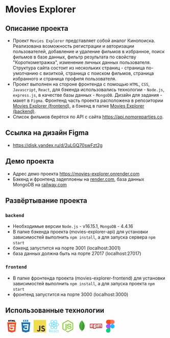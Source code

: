 # Movies Explorer

## Описание проекта

- Проект `Movies Explorer` представляет собой аналог Кинопоиска. Реализована возможность регистрации и авторизации пользователей, добавление и удаление фильмов в избранное, поиск фильмов в базе данных, фильтр результата по свойству "Короткометражка", изменение личных данных пользователя. Структура сайта состоит из нескольких страниц - страница по-умолчанию с визиткой, страница с поиском фильмов, страница избранного и страница профиля пользователя.
- Проект выполнен на стороне фронтенда с помощью `HTML`, `CSS`, `Javascript`, `React`, для бэкенда использовались технологии - `Node.js`, `express.js`, в качестве базы данных - `MongoDB`. Дизайн для задания - макет в `Figma`. Фронтенд часть проекта расположена в репозитории [Movies Explorer (frontend)](https://github.com/romanchistyakov/movies-explorer-frontend), а бэкенд в папке [Movies Explorer (backend)](https://github.com/romanchistyakov/movies-explorer-api).
- Список фильмов берётся по API с сайта https://api.nomoreparties.co.

## Ссылка на дизайн Figma

- https://disk.yandex.ru/d/2uLGQ70swFzt2g

## Демо проекта
- Адрес демо проекта https://movies-explorer.onrender.com
- Бэкенд и фронтенд задеплоены на [render.com](https://render.com), база данных MongoDB на [railway.com](https://railway.app)

## Развёртывание проекта
### `backend`
- Необходимые версии `Node.js` - v16.15.1, `MongoDB` - 4.4.16
- В папке бэкенда проекта (movies-explorer-api) для установки зависимостей выполнить `npm install`, а для запуска сервера `npm start`
- бэкенд запустится на порте 3001 (localhost:3001)
- база данных должна быть на порте 27017 (localhost:27017)
### `frontend`
- В папке фронтенда проекта (movies-explorer-frontend) для установки зависимостей выполнить `npm install`, а для запуска проекта `npm start`
- фронтенд запустится на порте 3000 (localhost:3000)

## Использованные технологии

<section>
  <img src="https://github.com/devicons/devicon/blob/master/icons/html5/html5-original-wordmark.svg" title="HTML5" alt="HTML" width="40" height="40"/>
  <img src="https://github.com/devicons/devicon/blob/master/icons/css3/css3-plain-wordmark.svg"  title="CSS3" alt="CSS" width="40" height="40"/>
  <img src="https://github.com/devicons/devicon/blob/master/icons/javascript/javascript-original.svg" title="JavaScript" alt="JavaScript" width="40" height="40"/>
  <img src="https://github.com/devicons/devicon/blob/master/icons/react/react-original-wordmark.svg" title="React" alt="React" width="40" height="40"/>
  <img src="https://github.com/devicons/devicon/blob/master/icons/nodejs/nodejs-original.svg" title="NodeJS" alt="NodeJS" width="40" height="40"/>
  <img src="https://github.com/devicons/devicon/blob/master/icons/mongodb/mongodb-original.svg" title="MongoDB" alt="MongoDB" width="40" height="40"/>
  <img src="https://github.com/devicons/devicon/blob/master/icons/npm/npm-original-wordmark.svg" title="npm" alt="npm" width="40" height="40"/>
  <img src="https://github.com/devicons/devicon/blob/master/icons/figma/figma-original.svg" title="Figma" alt="Figma" width="40" height="40"/>
</section>
